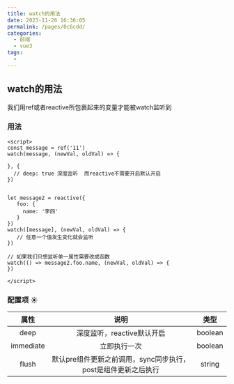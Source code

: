 ```yaml
---
title: watch的用法
date: 2023-11-26 16:36:05
permalink: /pages/0c6cdd/
categories: 
  - 前端
  - vue3
tags: 
  - 
---
```

## watch的用法
我们用ref或者reactive所包裹起来的变量才能被watch监听到
### 用法
```vue
<script>
const message = ref('11')
watch(message, (newVal, oldVal) => {
  
}, {
  // deep: true 深度监听  而reactive不需要开启默认开启
})


let message2 = reactive({
   foo: {
     name: '李四'
   }
})
watch([message], (newVal, oldVal) => {
   // 任意一个值发生变化就会监听
})

// 如果我们只想监听单一属性需要改成函数
watch(() => message2.foo.name, (newVal, oldVal) => {
})

</script>
```

### 配置项 :sunny:
|  属性   | 说明  | 类型 |
| :----: | :----: | :-----: |
|  deep  | 深度监听，reactive默认开启  | boolean |
| immediate  | 立即执行一次 | boolean |
|  flush | 默认pre组件更新之前调用，sync同步执行，post是组件更新之后执行 | string |



